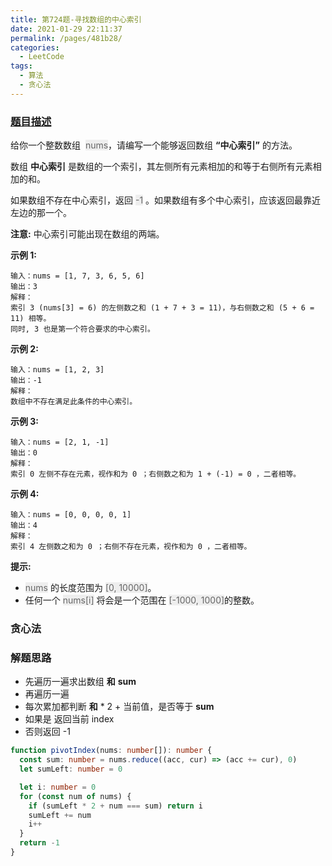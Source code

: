 ```yaml
---
title: 第724题-寻找数组的中心索引
date: 2021-01-29 22:11:37
permalink: /pages/481b28/
categories:
  - LeetCode
tags:
  - 算法
  - 贪心法
---
```


### [题目描述](https://leetcode-cn.com/problems/find-pivot-index/)

给你一个整数数组  <font style="background: #eee; color: #666;">nums</font>，请编写一个能够返回数组 **“中心索引”** 的方法。

数组 **中心索引** 是数组的一个索引，其左侧所有元素相加的和等于右侧所有元素相加的和。

如果数组不存在中心索引，返回 <font style="background: #eee; color: #666;">-1</font> 。如果数组有多个中心索引，应该返回最靠近左边的那一个。

**注意:** 中心索引可能出现在数组的两端。

<!-- more -->

**示例 1:**

```
输入：nums = [1, 7, 3, 6, 5, 6]
输出：3
解释：
索引 3 (nums[3] = 6) 的左侧数之和 (1 + 7 + 3 = 11)，与右侧数之和 (5 + 6 = 11) 相等。
同时, 3 也是第一个符合要求的中心索引。
```

**示例 2:**

```
输入：nums = [1, 2, 3]
输出：-1
解释：
数组中不存在满足此条件的中心索引。
```

**示例 3:**

```
输入：nums = [2, 1, -1]
输出：0
解释：
索引 0 左侧不存在元素，视作和为 0 ；右侧数之和为 1 + (-1) = 0 ，二者相等。
```

**示例 4:**

```
输入：nums = [0, 0, 0, 0, 1]
输出：4
解释：
索引 4 左侧数之和为 0 ；右侧不存在元素，视作和为 0 ，二者相等。
```

**提示:**

- <font style="background: #eee; color: #666;">nums</font> 的长度范围为 <font style="background: #eee; color: #666;">[0, 10000]</font>。
- 任何一个 <font style="background: #eee; color: #666;">nums[i]</font> 将会是一个范围在 <font style="background: #eee; color: #666;">[-1000, 1000]</font>的整数。

### 贪心法

### 解题思路

- 先遍历一遍求出数组 **和** **sum**
- 再遍历一遍
- 每次累加都判断 **和** \* 2 + 当前值，是否等于 **sum**
- 如果是 返回当前 index
- 否则返回 -1

```TypeScript
function pivotIndex(nums: number[]): number {
  const sum: number = nums.reduce((acc, cur) => (acc += cur), 0)
  let sumLeft: number = 0

  let i: number = 0
  for (const num of nums) {
    if (sumLeft * 2 + num === sum) return i
    sumLeft += num
    i++
  }
  return -1
}
```
